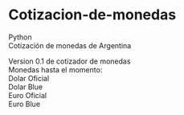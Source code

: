 # Cotizacion-de-monedas
Python<br />
Cotización de monedas de Argentina<br />

Version 0.1 de cotizador de monedas<br />
Monedas hasta el momento:<br />
Dolar Oficial<br />
Dolar Blue<br />
Euro Oficial<br />
Euro Blue<br />
